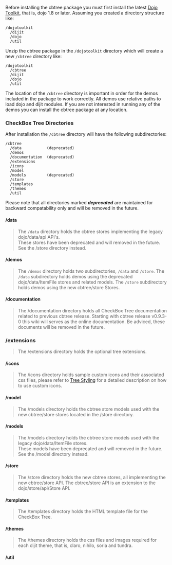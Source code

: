 Before installing the cbtree package you must first install the latest [Dojo Toolkit](http://dojotoolkit.org/download/), that is, dojo 1.8 or
later. Assuming you created a directory structure like:

    /dojotoolkit
      /dijit
      /dojo
      /util

Unzip the cbtree package in the `/dojotoolkit` directory which will create
a new `/cbtree` directory like:

    /dojotoolkit
      /cbtree
      /dijit
      /dojo
      /util

<span class="mega-icon mega-icon-exclamation"></span>
The location of the `/cbtree` directory is important in order for the demos included
in the package to work correctly. All demos use relative paths to load dojo and
dijit modules. If you are not interested in running any of the demos you can
install the cbtree package at any location.

### CheckBox Tree Directories
After installation the `/cbtree` directory will have the following subdirectories:

    /cbtree
      /data           (deprecated)
      /demos
      /documentation  (deprecated)
      /extensions
      /icons
      /model
      /models         (deprecated)
      /store
      /templates
      /themes
      /util

<span class="mega-icon mega-icon-exclamation"></span> Please note that all 
directories marked **_deprecated_** are maintained for backward compatability 
only and will be removed in the future. 

#### /data
> The `/data` directory holds the cbtree stores implementing the legacy
> dojo/data/api API's.  
> <span class="mini-icon mini-icon-exclamation"></span> These stores have been
> deprecated and will removed in the future. See the /store directory instead.

#### /demos
> The `/demos` directory holds two subdirectories, `/data` and `/store`.
> The `/data` subdirectory holds demos using the deprecated dojo/data/ItemFile
> stores and related models. The `/store` subdirectory holds demos using the
> new cbtree/store Stores.

#### /documentation
> The /documentation directory holds all CheckBox Tree documentation related to
> previous cbtree release. Starting with cbtree release v0.9.3-0 this wiki will
> serves as the online documentation. Be adviced, these documents will be removed
> in the future.

### /extensions
> The /extensions directory holds the optional tree extensions.

#### /icons
> The /icons directory holds sample custom icons and their associated css files,
> please refer to [Tree Styling](Tree-Styling) for a detailed description
> on how to use custom icons.


#### /model
> The /models directory holds the cbtree store models used with the new
> cbtree/store stores located in the /store directory.

#### /models
> The /models directory holds the cbtree store models used with the legacy
> dojo/data/ItemFile stores.  
> <span class="mini-icon mini-icon-exclamation"></span> These models have been
> deprecated and will removed in the future. See the /model directory
> instead.

#### /store
> The /store directory holds the new cbtree stores, all implementing the new
> cbtree/store API. The cbtree/store API is an extension to the dojo/store/api/Store API.

#### /templates
> The /templates directory holds the HTML template file for the CheckBox Tree.

#### /themes
> The /themes directory holds the css files and images required for each dijit
> theme, that is, claro, nihilo, soria and tundra.

#### /util
